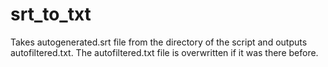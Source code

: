 # srt_to_txt

Takes autogenerated.srt file from the directory of the script and outputs autofiltered.txt.
The autofiltered.txt file is overwritten if it was there before.